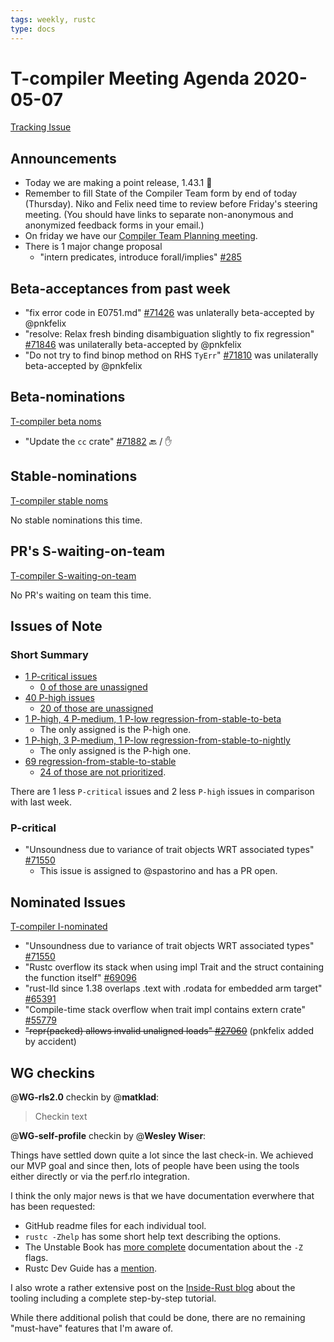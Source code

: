 ```yaml
---
tags: weekly, rustc
type: docs
---
```


# T-compiler Meeting Agenda 2020-05-07

[Tracking Issue](https://github.com/rust-lang/rust/issues/54818)

## Announcements

- Today we are making a point release, 1.43.1 :tada:
- Remember to fill State of the Compiler Team form by end of today (Thursday). Niko and Felix need time to review before Friday's steering meeting. (You should have links to separate non-anonymous and anonymized feedback forms in your email.)
- On friday we have our [Compiler Team Planning meeting](https://forge.rust-lang.org/compiler/steering-meeting.html).
- There is 1 major change proposal
  - "intern predicates, introduce forall/implies" [#285](https://github.com/rust-lang/compiler-team/issues/285)

## Beta-acceptances from past week

- "fix error code in E0751.md" [#71426](https://github.com/rust-lang/rust/pull/71426) was unlaterally beta-accepted by @pnkfelix
- "resolve: Relax fresh binding disambiguation slightly to fix regression" [#71846](https://github.com/rust-lang/rust/pull/71846) was unilaterally beta-accepted by @pnkfelix
- "Do not try to find binop method on RHS `TyErr`" [#71810](https://github.com/rust-lang/rust/pull/71810) was unilaterally beta-accepted by @pnkfelix

## Beta-nominations

[T-compiler beta noms](https://github.com/rust-lang/rust/issues?utf8=%E2%9C%93&q=label%3Abeta-nominated+label%3AT-compiler)

- "Update the `cc` crate" [#71882](https://github.com/rust-lang/rust/pull/71882) :back: / :hand:

## Stable-nominations

[T-compiler stable noms](https://github.com/rust-lang/rust/issues?utf8=%E2%9C%93&q=label%3Astable-nominated+label%3AT-compiler+)

No stable nominations this time.

## PR's S-waiting-on-team

[T-compiler S-waiting-on-team](https://github.com/rust-lang/rust/pulls?utf8=%E2%9C%93&q=is%3Aopen+label%3AS-waiting-on-team+label%3AT-compiler+)

No PR's waiting on team this time.

## Issues of Note

### Short Summary

- [1 P-critical issues](https://github.com/rust-lang/rust/issues?utf8=%E2%9C%93&q=is%3Aopen+is%3Aissue+label%3AT-compiler+label%3AP-critical+)
  - [0 of those are unassigned](https://github.com/rust-lang/rust/issues?utf8=%E2%9C%93&q=is%3Aopen+is%3Aissue+label%3AT-compiler+label%3AP-critical+no%3Aassignee)
- [40 P-high issues](https://github.com/rust-lang/rust/issues?utf8=%E2%9C%93&q=is%3Aopen+is%3Aissue+label%3AT-compiler+label%3AP-high+)
  - [20 of those are unassigned](https://github.com/rust-lang/rust/issues?utf8=%E2%9C%93&q=is%3Aopen+is%3Aissue+label%3AT-compiler+label%3AP-high+no%3Aassignee)
- [1 P-high, 4 P-medium, 1 P-low regression-from-stable-to-beta](https://github.com/rust-lang/rust/labels/regression-from-stable-to-beta)
  - The only assigned is the P-high one.
- [1 P-high, 3 P-medium, 1 P-low regression-from-stable-to-nightly](https://github.com/rust-lang/rust/labels/regression-from-stable-to-nightly)
  - The only assigned is the P-high one.
- [69 regression-from-stable-to-stable](https://github.com/rust-lang/rust/labels/regression-from-stable-to-stable)
  - [24 of those are not prioritized](https://github.com/rust-lang/rust/issues?q=is%3Aopen+label%3Aregression-from-stable-to-stable+-label%3AP-critical+-label%3AP-high+-label%3AP-medium+-label%3AP-low).

There are 1 less `P-critical` issues and 2 less `P-high` issues in comparison with last week.

### P-critical

- "Unsoundness due to variance of trait objects WRT associated types" [#71550](https://github.com/rust-lang/rust/issues/71550)
  - This issue is assigned to @spastorino and has a PR open.

## Nominated Issues

[T-compiler I-nominated](https://github.com/rust-lang/rust/issues?q=is%3Aopen+label%3AI-nominated+label%3AT-compiler)

- "Unsoundness due to variance of trait objects WRT associated types" [#71550](https://github.com/rust-lang/rust/issues/71550)
- "Rustc overflow its stack when using impl Trait and the struct containing the function itself" [#69096](https://github.com/rust-lang/rust/issues/69096)
- "rust-lld since 1.38 overlaps .text with .rodata for embedded arm target" [#65391](https://github.com/rust-lang/rust/issues/65391)
- "Compile-time stack overflow when trait impl contains extern crate" [#55779](https://github.com/rust-lang/rust/issues/55779)
- ~~"repr(packed) allows invalid unaligned loads" [#27060](https://github.com/rust-lang/rust/issues/27060)~~ (pnkfelix added by accident)

## WG checkins

@**WG-rls2.0** checkin by @**matklad**:

> Checkin text

@**WG-self-profile** checkin by @**Wesley Wiser**:

Things have settled down quite a lot since the last check-in.
We achieved our MVP goal and since then, lots of people have been using the tools either directly or via the perf.rlo integration.

I think the only major news is that we have documentation everwhere that has been requested:

- GitHub readme files for each individual tool.
- `rustc -Zhelp` has some short help text describing the options.
- The Unstable Book has [more complete](https://doc.rust-lang.org/unstable-book/compiler-flags/self-profile.html) documentation about the `-Z` flags.
- Rustc Dev Guide has a [mention](https://rustc-dev-guide.rust-lang.org/profiling.html).

I also wrote a rather extensive post on the [Inside-Rust blog](https://blog.rust-lang.org/inside-rust/2020/02/25/intro-rustc-self-profile.html) about the tooling including a complete step-by-step tutorial.

While there additional polish that could be done, there are no remaining "must-have" features that I'm aware of.
